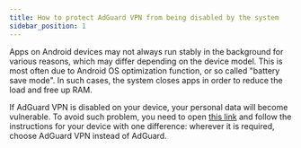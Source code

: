 ```yaml
---
title: How to protect AdGuard VPN from being disabled by the system
sidebar_position: 1
---
```


Apps on Android devices may not always run stably in the background for various reasons, which may differ depending on the device model. This is most often due to Android OS optimization function, or so called "battery save mode". In such cases, the system closes apps in order to reduce the load and free up RAM.

If AdGuard VPN is disabled on your device, your personal data will become vulnerable. To avoid such problem, you need to open [this link](https://adguard.com/kb/adguard-for-android/solving-problems/background-work/) and follow the instructions for your device with one difference: wherever it is required, choose AdGuard VPN instead of AdGuard.
